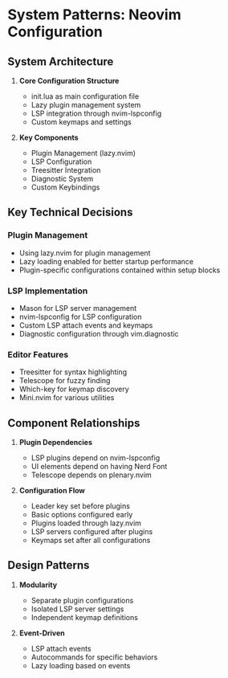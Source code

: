 # System Patterns: Neovim Configuration

## System Architecture
1. **Core Configuration Structure**
   - init.lua as main configuration file
   - Lazy plugin management system
   - LSP integration through nvim-lspconfig
   - Custom keymaps and settings

2. **Key Components**
   - Plugin Management (lazy.nvim)
   - LSP Configuration
   - Treesitter Integration
   - Diagnostic System
   - Custom Keybindings

## Key Technical Decisions

### Plugin Management
- Using lazy.nvim for plugin management
- Lazy loading enabled for better startup performance
- Plugin-specific configurations contained within setup blocks

### LSP Implementation
- Mason for LSP server management
- nvim-lspconfig for LSP configuration
- Custom LSP attach events and keymaps
- Diagnostic configuration through vim.diagnostic

### Editor Features
- Treesitter for syntax highlighting
- Telescope for fuzzy finding
- Which-key for keymap discovery
- Mini.nvim for various utilities

## Component Relationships
1. **Plugin Dependencies**
   - LSP plugins depend on nvim-lspconfig
   - UI elements depend on having Nerd Font
   - Telescope depends on plenary.nvim

2. **Configuration Flow**
   - Leader key set before plugins
   - Basic options configured early
   - Plugins loaded through lazy.nvim
   - LSP servers configured after plugins
   - Keymaps set after all configurations

## Design Patterns
1. **Modularity**
   - Separate plugin configurations
   - Isolated LSP server settings
   - Independent keymap definitions

2. **Event-Driven**
   - LSP attach events
   - Autocommands for specific behaviors
   - Lazy loading based on events